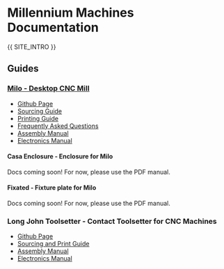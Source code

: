# Millennium Machines Documentation

{{ SITE_INTRO }}

## Guides

### [Milo - Desktop CNC Mill](./milo/index.md)

- [Github Page](https://github.com/MillenniumMachines/Milo-v1.5)
- [Sourcing Guide](./milo/bom/sourcing_guide.md)
- [Printing Guide](./milo/printing/print_guide.md)
- [Frequently Asked Questions](./milo/faq.md)
- [Assembly Manual](./milo/assembly_manual/index.md)
- [Electronics Manual](./milo/electronics_manual/index.md)

#### Casa Enclosure - Enclosure for Milo

Docs coming soon! For now, please use the PDF manual.

#### Fixated - Fixture plate for Milo

Docs coming soon! For now, please use the PDF manual.

### Long John Toolsetter - Contact Toolsetter for CNC Machines

- [Github Page](https://github.com/MillenniumMachines/Long-John-Toolsetter)
- [Sourcing and Print Guide](./long-john/bom/sourcing_and_print_guide.md)
- [Assembly Manual](./long-john/assembly_manual/assembly_manual.md)
- [Electronics Manual](./long-john/assembly_manual/electronics_manual.md)
